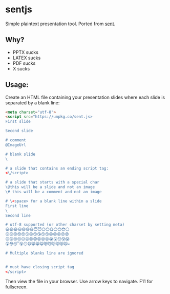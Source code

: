 # sentjs
Simple plaintext presentation tool.  Ported from [sent](https://tools.suckless.org/sent/).

## Why?

* PPTX sucks
* LATEX sucks
* PDF sucks
* X sucks

## Usage:
Create an HTML file containing your presentation slides where each slide is separated by a blank line:
```html
<meta charset="utf-8">
<script src="https://unpkg.co/sent.js>
First slide

Second slide

# comment
@ImageUrl

# blank slide
\

# a slide that contains an ending script tag:
<\/script>

# a slide that starts with a special char
\@this will be a slide and not an image
\# this will be a comment and not an image

# \<space> for a blank line within a slide
First line
\ 
Second line

# utf-8 supported (or other charset by setting meta)
😀😁😂😃😄😅😆😇😈😉😊😋😌😍😎😏
😐😑😒😓😔😕😖😗😘😙😚😛😜😝😞😟
😠😡😢😣😥😦😧😨😩😪😫😭😮😯😰😱
😲😳😴😵😶😷😸😹😺😻😼😽😾😿🙀☠

# Multiple blanks line are ignored


# must have closing script tag
</script>
```

Then view the file in your browser.  Use arrow keys to navigate.  F11 for fullscreen.


